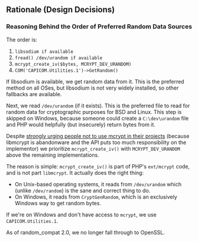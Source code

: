 ## Rationale (Design Decisions)

### Reasoning Behind the Order of Preferred Random Data Sources

The order is:

 1. `libsodium if available`
 2. `fread() /dev/urandom if available`
 3. `mcrypt_create_iv($bytes, MCRYPT_DEV_URANDOM)`
 4. `COM('CAPICOM.Utilities.1')->GetRandom()`

If libsodium is available, we get random data from it. This is the preferred
method on all OSes, but libsodium is not very widely installed, so other
fallbacks are available.

Next, we read `/dev/urandom` (if it exists). This is the preferred file to read
for random data for cryptographic purposes for BSD and Linux. This step
is skipped on Windows, because someone could create a `C:\dev\urandom`
file and PHP would helpfully (but insecurely) return bytes from it.

Despite [strongly urging people not to use mcrypt in their projects](http://paragonie.com/blog/2015/05/if-you-re-typing-word-mcrypt-into-your-code-you-re-doing-it-wrong)
(because libmcrypt is abandonware and the API puts too much responsibility on the
implementor) we prioritize `mcrypt_create_iv()` with `MCRYPT_DEV_URANDOM` above
the remaining implementations.

The reason is simple: `mcrypt_create_iv()` is part of PHP's `ext/mcrypt` code,
and is not part `libmcrypt`. It actually does the right thing:

 * On Unix-based operating systems, it reads from `/dev/urandom` which
   (unlike `/dev/random`) is the sane and correct thing to do.
 * On Windows, it reads from `CryptGenRandom`, which is an exclusively Windows
   way to get random bytes.

If we're on Windows and don't have access to `mcrypt`, we use `CAPICOM.Utilities.1`.

As of random_compat 2.0, we no longer fall through to OpenSSL. 

